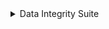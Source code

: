<details>
 <summary>
  Data Integrity Suite
 </summary>
 <table id="T_8220e">
  <thead>
   <tr>
    <th class="col_heading level0 col0" id="T_8220e_level0_col0">
     Status
    </th>
    <th class="col_heading level0 col1" id="T_8220e_level0_col1">
     Check
    </th>
    <th class="col_heading level0 col2" id="T_8220e_level0_col2">
     Condition
    </th>
    <th class="col_heading level0 col3" id="T_8220e_level0_col3">
     More Info
    </th>
   </tr>
  </thead>
  <tbody>
   <tr>
    <td class="data row0 col0" id="T_8220e_row0_col0">
     <div style="color: green;text-align: center">
      ✓
     </div>
    </td>
    <td class="data row0 col1" id="T_8220e_row0_col1">
     Single Value in Column
    </td>
    <td class="data row0 col2" id="T_8220e_row0_col2">
     Does not contain only a single value
    </td>
    <td class="data row0 col3" id="T_8220e_row0_col3">
     Passed for 10 relevant columns
    </td>
   </tr>
   <tr>
    <td class="data row1 col0" id="T_8220e_row1_col0">
     <div style="color: green;text-align: center">
      ✓
     </div>
    </td>
    <td class="data row1 col1" id="T_8220e_row1_col1">
     Special Characters
    </td>
    <td class="data row1 col2" id="T_8220e_row1_col2">
     Ratio of samples containing solely special character is less or equal to 0.1%
    </td>
    <td class="data row1 col3" id="T_8220e_row1_col3">
     Passed for 10 relevant columns
    </td>
   </tr>
   <tr>
    <td class="data row2 col0" id="T_8220e_row2_col0">
     <div style="color: green;text-align: center">
      ✓
     </div>
    </td>
    <td class="data row2 col1" id="T_8220e_row2_col1">
     Mixed Nulls
    </td>
    <td class="data row2 col2" id="T_8220e_row2_col2">
     Number of different null types is less or equal to 1
    </td>
    <td class="data row2 col3" id="T_8220e_row2_col3">
     Passed for 10 relevant columns
    </td>
   </tr>
   <tr>
    <td class="data row3 col0" id="T_8220e_row3_col0">
     <div style="color: green;text-align: center">
      ✓
     </div>
    </td>
    <td class="data row3 col1" id="T_8220e_row3_col1">
     String Mismatch
    </td>
    <td class="data row3 col2" id="T_8220e_row3_col2">
     No string variants
    </td>
    <td class="data row3 col3" id="T_8220e_row3_col3">
     Passed for 1 relevant column
    </td>
   </tr>
   <tr>
    <td class="data row4 col0" id="T_8220e_row4_col0">
     <div style="color: green;text-align: center">
      ✓
     </div>
    </td>
    <td class="data row4 col1" id="T_8220e_row4_col1">
     Data Duplicates
    </td>
    <td class="data row4 col2" id="T_8220e_row4_col2">
     Duplicate data ratio is less or equal to 5%
    </td>
    <td class="data row4 col3" id="T_8220e_row4_col3">
     Found 0% duplicate data
    </td>
   </tr>
   <tr>
    <td class="data row5 col0" id="T_8220e_row5_col0">
     <div style="color: green;text-align: center">
      ✓
     </div>
    </td>
    <td class="data row5 col1" id="T_8220e_row5_col1">
     String Length Out Of Bounds
    </td>
    <td class="data row5 col2" id="T_8220e_row5_col2">
     Ratio of string length outliers is less or equal to 0%
    </td>
    <td class="data row5 col3" id="T_8220e_row5_col3">
     Passed for 1 relevant column
    </td>
   </tr>
   <tr>
    <td class="data row6 col0" id="T_8220e_row6_col0">
     <div style="color: green;text-align: center">
      ✓
     </div>
    </td>
    <td class="data row6 col1" id="T_8220e_row6_col1">
     Conflicting Labels
    </td>
    <td class="data row6 col2" id="T_8220e_row6_col2">
     Ambiguous sample ratio is less or equal to 0%
    </td>
    <td class="data row6 col3" id="T_8220e_row6_col3">
     Ratio of samples with conflicting labels: 0%
    </td>
   </tr>
   <tr>
    <td class="data row7 col0" id="T_8220e_row7_col0">
     <div style="color: green;text-align: center">
      ✓
     </div>
    </td>
    <td class="data row7 col1" id="T_8220e_row7_col1">
     Feature Label Correlation
    </td>
    <td class="data row7 col2" id="T_8220e_row7_col2">
     Features' Predictive Power Score is less than 0.8
    </td>
    <td class="data row7 col3" id="T_8220e_row7_col3">
     Passed for 9 relevant columns
    </td>
   </tr>
   <tr>
    <td class="data row8 col0" id="T_8220e_row8_col0">
     <div style="color: green;text-align: center">
      ✓
     </div>
    </td>
    <td class="data row8 col1" id="T_8220e_row8_col1">
     Feature-Feature Correlation
    </td>
    <td class="data row8 col2" id="T_8220e_row8_col2">
     Not more than 0 pairs are correlated above 0.9
    </td>
    <td class="data row8 col3" id="T_8220e_row8_col3">
     All correlations are less than 0.9 except pairs []
    </td>
   </tr>
  </tbody>
 </table>
</details>
